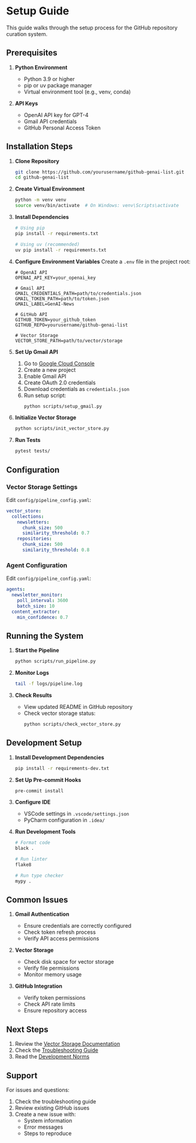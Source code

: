 # Setup Guide

This guide walks through the setup process for the GitHub repository curation system.

## Prerequisites

1. **Python Environment**
   - Python 3.9 or higher
   - pip or uv package manager
   - Virtual environment tool (e.g., venv, conda)

2. **API Keys**
   - OpenAI API key for GPT-4
   - Gmail API credentials
   - GitHub Personal Access Token

## Installation Steps

1. **Clone Repository**
   ```bash
   git clone https://github.com/yourusername/github-genai-list.git
   cd github-genai-list
   ```

2. **Create Virtual Environment**
   ```bash
   python -m venv venv
   source venv/bin/activate  # On Windows: venv\Scripts\activate
   ```

3. **Install Dependencies**
   ```bash
   # Using pip
   pip install -r requirements.txt

   # Using uv (recommended)
   uv pip install -r requirements.txt
   ```

4. **Configure Environment Variables**
   Create a `.env` file in the project root:
   ```env
   # OpenAI API
   OPENAI_API_KEY=your_openai_key

   # Gmail API
   GMAIL_CREDENTIALS_PATH=path/to/credentials.json
   GMAIL_TOKEN_PATH=path/to/token.json
   GMAIL_LABEL=GenAI-News

   # GitHub API
   GITHUB_TOKEN=your_github_token
   GITHUB_REPO=yourusername/github-genai-list

   # Vector Storage
   VECTOR_STORE_PATH=path/to/vector/storage
   ```

5. **Set Up Gmail API**
   1. Go to [Google Cloud Console](https://console.cloud.google.com/)
   2. Create a new project
   3. Enable Gmail API
   4. Create OAuth 2.0 credentials
   5. Download credentials as `credentials.json`
   6. Run setup script:
      ```bash
      python scripts/setup_gmail.py
      ```

6. **Initialize Vector Storage**
   ```bash
   python scripts/init_vector_store.py
   ```

7. **Run Tests**
   ```bash
   pytest tests/
   ```

## Configuration

### Vector Storage Settings

Edit `config/pipeline_config.yaml`:
```yaml
vector_store:
  collections:
    newsletters:
      chunk_size: 500
      similarity_threshold: 0.7
    repositories:
      chunk_size: 500
      similarity_threshold: 0.8
```

### Agent Configuration

Edit `config/pipeline_config.yaml`:
```yaml
agents:
  newsletter_monitor:
    poll_interval: 3600
    batch_size: 10
  content_extractor:
    min_confidence: 0.7
```

## Running the System

1. **Start the Pipeline**
   ```bash
   python scripts/run_pipeline.py
   ```

2. **Monitor Logs**
   ```bash
   tail -f logs/pipeline.log
   ```

3. **Check Results**
   - View updated README in GitHub repository
   - Check vector storage status:
     ```bash
     python scripts/check_vector_store.py
     ```

## Development Setup

1. **Install Development Dependencies**
   ```bash
   pip install -r requirements-dev.txt
   ```

2. **Set Up Pre-commit Hooks**
   ```bash
   pre-commit install
   ```

3. **Configure IDE**
   - VSCode settings in `.vscode/settings.json`
   - PyCharm configuration in `.idea/`

4. **Run Development Tools**
   ```bash
   # Format code
   black .
   
   # Run linter
   flake8
   
   # Run type checker
   mypy .
   ```

## Common Issues

1. **Gmail Authentication**
   - Ensure credentials are correctly configured
   - Check token refresh process
   - Verify API access permissions

2. **Vector Storage**
   - Check disk space for vector storage
   - Verify file permissions
   - Monitor memory usage

3. **GitHub Integration**
   - Verify token permissions
   - Check API rate limits
   - Ensure repository access

## Next Steps

1. Review the [Vector Storage Documentation](vector_storage.md)
2. Check the [Troubleshooting Guide](troubleshooting.md)
3. Read the [Development Norms](development_norms.md)

## Support

For issues and questions:
1. Check the troubleshooting guide
2. Review existing GitHub issues
3. Create a new issue with:
   - System information
   - Error messages
   - Steps to reproduce
